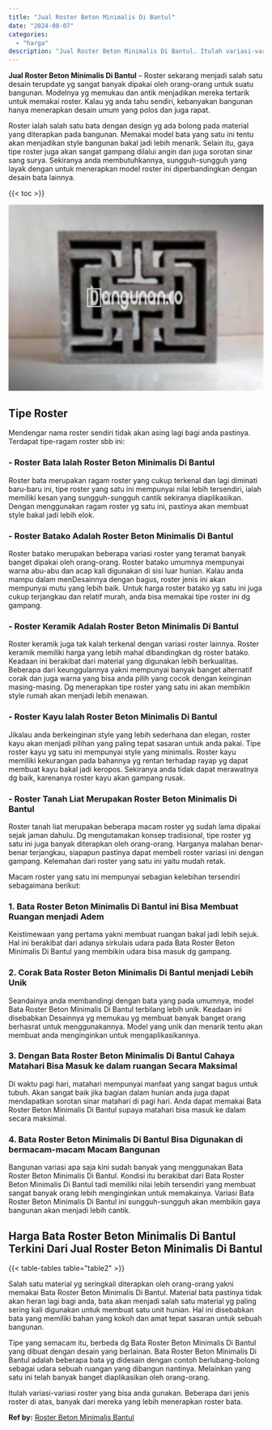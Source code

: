 ```yaml
---
title: "Jual Roster Beton Minimalis Di Bantul"
date: "2024-08-07"
categories: 
  - "harga"
description: "Jual Roster Beton Minimalis Di Bantul. Itulah variasi-variasi roster yang bisa anda gunakan. Beberapa dari jenis roster di atas, banyak dari mereka yang lebi..."
---
```


**Jual Roster Beton Minimalis Di Bantul** – Roster sekarang menjadi salah satu desain terupdate yg sangat banyak dipakai oleh orang-orang untuk suatu bangunan. Modelnya yg memukau dan antik menjadikan mereka tertarik untuk memakai roster. Kalau yg anda tahu sendiri, kebanyakan bangunan hanya menerapkan desain umum yang polos dan juga rapat.

Roster ialah salah satu bata dengan design yg ada bolong pada material yang diterapkan pada bangunan. Memakai model bata yang satu ini tentu akan menjadikan style bangunan bakal jadi lebih menarik. Selain itu, gaya tipe roster juga akan sangat gampang dilalui angin dan juga sorotan sinar sang surya. Sekiranya anda membutuhkannya, sungguh-sungguh yang layak dengan untuk menerapkan model roster ini diperbandingkan dengan desain bata lainnya.

{{< toc >}}

![Jual Roster Beton Minimalis Di Bantul](/images/bata-roster-minimalis-06.png)

## Tipe Roster

Mendengar nama roster sendiri tidak akan asing lagi bagi anda pastinya. Terdapat tipe-ragam roster sbb ini:

### \- Roster Bata Ialah Roster Beton Minimalis Di Bantul

Roster bata merupakan ragam roster yang cukup terkenal dan lagi diminati baru-baru ini, tipe roster yang satu ini mempunyai nilai lebih tersendiri, ialah memiliki kesan yang sungguh-sungguh cantik sekiranya diaplikasikan. Dengan menggunakan ragam roster yg satu ini, pastinya akan membuat style bakal jadi lebih elok.

### \- Roster Batako Adalah Roster Beton Minimalis Di Bantul

Roster batako merupakan beberapa variasi roster yang teramat banyak banget dipakai oleh orang-orang. Roster batako umumnya mempunyai warna abu-abu dan acap kali digunakan di sisi luar hunian. Kalau anda mampu dalam menDesainnya dengan bagus, roster jenis ini akan mempunyai mutu yang lebih baik. Untuk harga roster batako yg satu ini juga cukup terjangkau dan relatif murah, anda bisa memakai tipe roster ini dg gampang.

### \- Roster Keramik Adalah Roster Beton Minimalis Di Bantul

Roster keramik juga tak kalah terkenal dengan variasi roster lainnya. Roster keramik memiliki harga yang lebih mahal dibandingkan dg roster batako. Keadaan ini berakibat dari material yang digunakan lebih berkualitas. Beberapa dari keunggulannya yakni mempunyai banyak banget alternatif corak dan juga warna yang bisa anda pilih yang cocok dengan keinginan masing-masing. Dg menerapkan tipe roster yang satu ini akan membikin style rumah akan menjadi lebih menawan.

### \- Roster Kayu Ialah Roster Beton Minimalis Di Bantul

Jikalau anda berkeinginan style yang lebih sederhana dan elegan, roster kayu akan menjadi pilihan yang paling tepat sasaran untuk anda pakai. Tipe roster kayu yg satu ini mempunyai style yang minimalis. Roster kayu memiliki kekurangan pada bahannya yg rentan terhadap rayap yg dapat membuat kayu bakal jadi keropos. Sekiranya anda tidak dapat merawatnya dg baik, karenanya roster kayu akan gampang rusak.

### \- Roster Tanah Liat Merupakan Roster Beton Minimalis Di Bantul

Roster tanah liat merupakan beberapa macam roster yg sudah lama dipakai sejak jaman dahulu. Dg mengutamakan konsep tradisional, tipe roster yg satu ini juga banyak diterapkan oleh orang-orang. Harganya malahan benar-benar terjangkau, siapapun pastinya dapat membeli roster variasi ini dengan gampang. Kelemahan dari roster yang satu ini yaitu mudah retak.

Macam roster yang satu ini mempunyai sebagian kelebihan tersendiri sebagaimana berikut:

### 1\. Bata Roster Beton Minimalis Di Bantul ini Bisa Membuat Ruangan menjadi Adem

Keistimewaan yang pertama yakni membuat ruangan bakal jadi lebih sejuk. Hal ini berakibat dari adanya sirkulais udara pada Bata Roster Beton Minimalis Di Bantul yang membikin udara bisa masuk dg gampang.

### 2\. Corak Bata Roster Beton Minimalis Di Bantul menjadi Lebih Unik

Seandainya anda membandingi dengan bata yang pada umumnya, model Bata Roster Beton Minimalis Di Bantul terbilang lebih unik. Keadaan ini disebabkan Desainnya yg memukau yg membuat banyak banget orang berhasrat untuk menggunakannya. Model yang unik dan menarik tentu akan membuat anda menginginkan untuk mengaplikasikannya.

### 3\. Dengan Bata Roster Beton Minimalis Di Bantul Cahaya Matahari Bisa Masuk ke dalam ruangan Secara Maksimal

Di waktu pagi hari, matahari mempunyai manfaat yang sangat bagus untuk tubuh. Akan sangat baik jika bagian dalam hunian anda juga dapat mendapatkan sorotan sinar matahari di pagi hari. Anda dapat memakai Bata Roster Beton Minimalis Di Bantul supaya matahari bisa masuk ke dalam secara maksimal.

### 4\. Bata Roster Beton Minimalis Di Bantul Bisa Digunakan di bermacam-macam Macam Bangunan

Bangunan variasi apa saja kini sudah banyak yang menggunakan Bata Roster Beton Minimalis Di Bantul. Kondisi itu berakibat dari Bata Roster Beton Minimalis Di Bantul tadi memiliki nilai lebih tersendiri yang membuat sangat banyak orang lebih menginginkan untuk memakainya. Variasi Bata Roster Beton Minimalis Di Bantul ini sungguh-sungguh akan membikin gaya bangunan akan menjadi lebih cantik.

## Harga Bata Roster Beton Minimalis Di Bantul Terkini Dari Jual Roster Beton Minimalis Di Bantul

{{< table-tables table="table2" >}}

Salah satu material yg seringkali diterapkan oleh orang-orang yakni memakai Bata Roster Beton Minimalis Di Bantul. Material bata pastinya tidak akan heran lagi bagi anda, bata akan menjadi salah satu material yg paling sering kali digunakan untuk membuat satu unit hunian. Hal ini disebabkan bata yang memiliki bahan yang kokoh dan amat tepat sasaran untuk sebuah bangunan.

Tipe yang semacam itu, berbeda dg Bata Roster Beton Minimalis Di Bantul yang dibuat dengan desain yang berlainan. Bata Roster Beton Minimalis Di Bantul adalah beberapa bata yg didesain dengan contoh berlubang-bolong sebagai udara sebuah ruangan yang dibangun nantinya. Melainkan yang satu ini telah banyak banget diaplikasikan oleh orang-orang.

Itulah variasi-variasi roster yang bisa anda gunakan. Beberapa dari jenis roster di atas, banyak dari mereka yang lebih menerapkan roster bata.

**Ref by:** [Roster Beton Minimalis Bantul](https://id.wikipedia.org/wiki/Roster)
